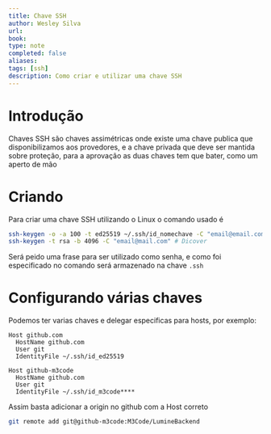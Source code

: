 ```yaml
---
title: Chave SSH
author: Wesley Silva
url:
book:
type: note
completed: false
aliases:
tags: [ssh]
description: Como criar e utilizar uma chave SSH 
---
```

# Introdução
Chaves SSH são chaves assimétricas onde existe uma chave publica que disponibilizamos aos provedores, e a chave privada que deve ser mantida sobre proteção, para a aprovação as duas chaves tem que bater, como um aperto de mão

# Criando
Para criar uma chave SSH utilizando o Linux o comando usado é
```bash
ssh-keygen -o -a 100 -t ed25519 ~/.ssh/id_nomechave -C "email@email.com"  # Akita
ssh-keygen -t rsa -b 4096 -C "email@mail.com" # Dicover
```
Será peido uma frase para ser utilizado como senha, e como foi especificado no comando será armazenado na chave `.ssh`

# Configurando várias chaves
Podemos ter varias chaves e delegar especificas para hosts, por exemplo:

```
Host github.com
  HostName github.com
  User git
  IdentityFile ~/.ssh/id_ed25519

Host github-m3code
  HostName github.com
  User git
  IdentityFile ~/.ssh/id_m3code****
```

Assim basta adicionar a origin no github com a Host correto

```sh
git remote add git@github-m3code:M3Code/LumineBackend
```